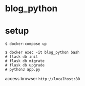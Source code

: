 # blog_python

# setup

```
$ docker-compose up
```

```
$ docker exec -it blog_python bash
# flask db init
# flask db migrate
# flask db upgrade
# python3 app.py
```

access browser `http://localhost:80`
